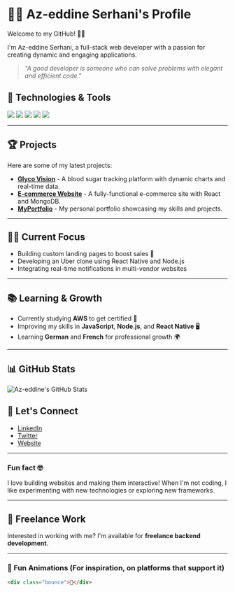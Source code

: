 # 🧑‍💻 Az-eddine Serhani's Profile

Welcome to my GitHub! 👨‍💻

I'm Az-eddine Serhani, a full-stack web developer with a passion for creating dynamic and engaging applications.

> _"A good developer is someone who can solve problems with elegant and efficient code."_

## 🔧 Technologies & Tools

![](https://img.shields.io/badge/JavaScript-%20%3Ccode%3E%20-yellow)
![](https://img.shields.io/badge/Node.js-%20%3Ccode%3E%20-green)
![](https://img.shields.io/badge/React-%20%3Ccode%3E%20-blue)
![](https://img.shields.io/badge/MongoDB-%20%3Ccode%3E%20-darkgreen)
![](https://img.shields.io/badge/Express-%20%3Ccode%3E%20-orange)

---

## 🏆 Projects

Here are some of my latest projects:

- **[Glyco Vision](https://github.com/azdinserhani/Glyco-Vision-Backend-side)** - A blood sugar tracking platform with dynamic charts and real-time data.
- **[E-commerce Website](https://github.com/azdinserhani/e-commerce-website)** - A fully-functional e-commerce site with React and MongoDB.
- **[MyPortfolio](https://github.com/azdinserhani/Portfolio)** - My personal portfolio showcasing my skills and projects.

---

## 👨‍💻 Current Focus

- Building custom landing pages to boost sales 🚀
- Developing an Uber clone using React Native and Node.js
- Integrating real-time notifications in multi-vendor websites

---

## 📚 Learning & Growth

- Currently studying **AWS** to get certified 📜
- Improving my skills in **JavaScript**, **Node.js**, and **React Native** 🖥
- Learning **German** and **French** for professional growth 🌍

---

## 📊 GitHub Stats

![Az-eddine's GitHub Stats](https://github-readme-stats.vercel.app/api?username=azdinserhani&show_icons=true&hide_title=true&count_private=true&hide=prs&theme=radical)

## 💬 Let's Connect

- [LinkedIn](https://www.linkedin.com/in/azdinserhani/)
- [Twitter](https://twitter.com/azdinserhani)
- [Website](https://your-portfolio-link.com)

---

### Fun fact 🤓
I love building websites and making them interactive! When I'm not coding, I like experimenting with new technologies or exploring new frameworks.

---

## 💼 Freelance Work
Interested in working with me? I'm available for **freelance backend development**.

---

### 🌱 Fun Animations (For inspiration, on platforms that support it)

```html
<div class="bounce">🚀</div>
